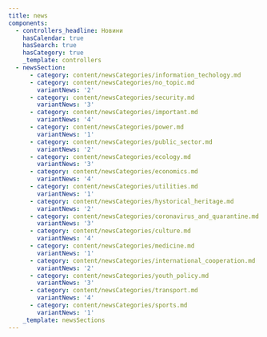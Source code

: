 ```yaml
---
title: news
components:
  - controllers_headline: Новини
    hasCalendar: true
    hasSearch: true
    hasCategory: true
    _template: controllers
  - newsSection:
      - category: content/newsCategories/information_techology.md
      - category: content/newsCategories/no_topic.md
        variantNews: '2'
      - category: content/newsCategories/security.md
        variantNews: '3'
      - category: content/newsCategories/important.md
        variantNews: '4'
      - category: content/newsCategories/power.md
        variantNews: '1'
      - category: content/newsCategories/public_sector.md
        variantNews: '2'
      - category: content/newsCategories/ecology.md
        variantNews: '3'
      - category: content/newsCategories/economics.md
        variantNews: '4'
      - category: content/newsCategories/utilities.md
        variantNews: '1'
      - category: content/newsCategories/hystorical_heritage.md
        variantNews: '2'
      - category: content/newsCategories/coronavirus_and_quarantine.md
        variantNews: '3'
      - category: content/newsCategories/culture.md
        variantNews: '4'
      - category: content/newsCategories/medicine.md
        variantNews: '1'
      - category: content/newsCategories/international_cooperation.md
        variantNews: '2'
      - category: content/newsCategories/youth_policy.md
        variantNews: '3'
      - category: content/newsCategories/transport.md
        variantNews: '4'
      - category: content/newsCategories/sports.md
        variantNews: '1'
    _template: newsSections
---
```


